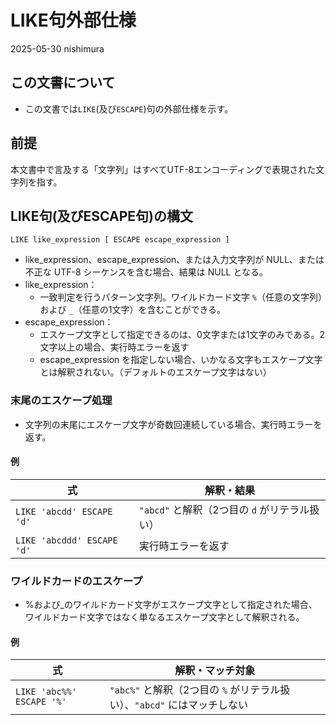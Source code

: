 # LIKE句外部仕様

2025-05-30 nishimura

## この文書について

* この文書では`LIKE`(及び`ESCAPE`)句の外部仕様を示す。

## 前提

本文書中で言及する「文字列」はすべてUTF-8エンコーディングで表現された文字列を指す。

## LIKE句(及びESCAPE句)の構文

`LIKE like_expression [ ESCAPE escape_expression ]`

* like_expression、escape_expression、または入力文字列が NULL、または不正な UTF-8 シーケンスを含む場合、結果は NULL となる。
* like_expression：
  * 一致判定を行うパターン文字列。ワイルドカード文字 `%`（任意の文字列）および `_`（任意の1文字）を含むことができる。
* escape_expression：
  * エスケープ文字として指定できるのは、0文字または1文字のみである。2文字以上の場合、実行時エラーを返す
  * escape_expression を指定しない場合、いかなる文字もエスケープ文字とは解釈されない。（デフォルトのエスケープ文字はない）


### 末尾のエスケープ処理

* 文字列の末尾にエスケープ文字が奇数回連続している場合、実行時エラーを返す。

#### 例

| 式                              | 解釈・結果                              |
|--------------------------------|---------------------------------------------|
| `LIKE 'abcdd' ESCAPE 'd'`      | `"abcd"` と解釈（2つ目の `d` がリテラル扱い） |
| `LIKE 'abcddd' ESCAPE 'd'`     | 実行時エラーを返す |

### ワイルドカードのエスケープ  

* %および_のワイルドカード文字がエスケープ文字として指定された場合、ワイルドカード文字ではなく単なるエスケープ文字として解釈される。

#### 例

| 式                              | 解釈・マッチ対象                        |
|--------------------------------|-----------------------------------------|
| `LIKE 'abc%%' ESCAPE '%'`      | `"abc%"` と解釈（2つ目の `%` がリテラル扱い）、`"abcd"` にはマッチしない |
